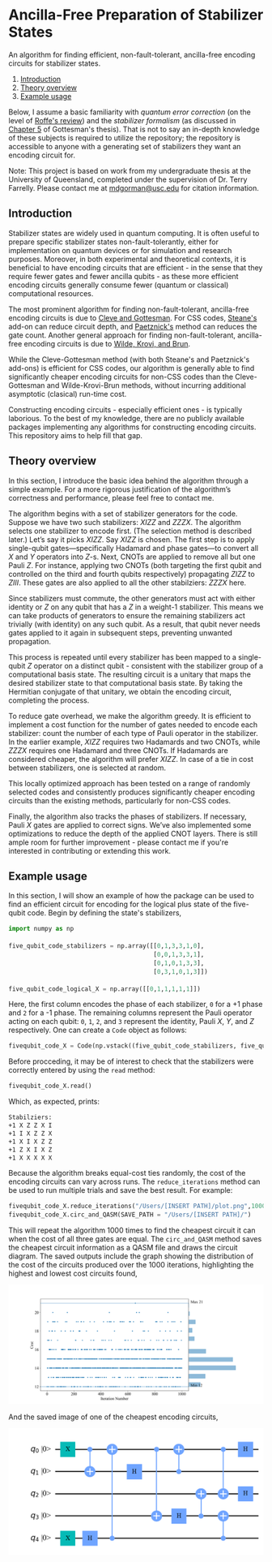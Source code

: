 # Ancilla-Free Preparation of Stabilizer States

An algorithm for finding efficient, non-fault-tolerant, ancilla-free encoding circuits for stabilizer states.

1. [Introduction](#introduction)
2. [Theory overview](#theory)
3. [Example usage](#eg)

Below, I assume a basic familiarity with *quantum error correction* (on the level of [Roffe's review](https://arxiv.org/pdf/1907.11157))
and the *stabilizer formalism* (as discussed in [Chapter 5](https://arxiv.org/pdf/quant-ph/9705052) of Gottesman's thesis).
That is not to say an in-depth knowledge of these subjects is required to utilize the repository; the repository is accessible
to anyone with a generating set of stabilizers they want an encoding circuit for.

Note: This project is based on work from my undergraduate thesis at the University of Queensland, completed under the 
supervision of Dr. Terry Farrelly. Please contact me at [mdgorman@usc.edu](mailto:mdgorman@usc.edu) for citation information.

## Introduction <a name="introduction"></a>

Stabilizer states are widely used in quantum computing. It is often useful to prepare specific stabilizer states non-fault-tolerantly,
either for implementation on quantum devices or for simulation and research purposes.
Moreover, in both experimental and theoretical contexts, it is beneficial to have encoding circuits that are efficient - in the sense that they
require fewer gates and fewer ancilla qubits - as these more efficient encoding circuits generally consume fewer (quantum or classical) computational resources.

The most prominent algorithm for finding non-fault-tolerant, 
ancilla-free encoding circuits is due to [Cleve and Gottesman](https://arxiv.org/pdf/quant-ph/9607030). For CSS codes,
[Steane's](https://arxiv.org/pdf/quant-ph/0202036) add-on can reduce circuit depth, and [Paetznick's](https://arxiv.org/pdf/1410.5124)
method can reduces the gate count.
Another general approach for finding non-fault-tolerant, 
ancilla-free encoding circuits is due to [Wilde, Krovi, and Brun](https://arxiv.org/pdf/0708.3699).

While the Cleve-Gottesman method (with both Steane's and Paetznick's add-ons) is efficient for CSS codes, 
our algorithm is generally able to find significantly cheaper encoding circuits for non-CSS codes than the Cleve-Gottesman and Wilde-Krovi-Brun methods,
without incurring additional asymptotic (clasical) run-time cost.

Constructing encoding circuits - especially efficient ones - is typically laborious.
To the best of my knowledge, there are no publicly available packages implementing any algorithms 
for constructing encoding circuits.
This repository aims to help fill that gap.


## Theory overview <a name="theory"></a>

In this section, I introduce the basic idea behind the algorithm through a simple example. For a more rigorous 
justification of the algorithm’s correctness and performance, please feel free to contact me.

The algorithm begins with a set of stabilizer generators for the code. Suppose we have two such stabilizers: $XIZZ$ and $ZZZX$.
The algorithm selects one stabilizer to encode first. (The selection method is described later.) Let’s say it picks $XIZZ$. Say 
$XIZZ$ is chosen. The first step is to apply single-qubit gates—specifically Hadamard and phase gates—to convert all $X$
and $Y$ operators into $Z$-s. Next, CNOTs are applied to remove all but one Pauli $Z$. For instance, applying two CNOTs
(both targeting the first qubit and controlled on the third and fourth qubits respectively) propagating $ZIZZ$ to $ZIII$.
These gates are also applied to all the other stabilziers: $ZZZX$ here.

Since stabilizers must commute, the other generators must act with either identity or $Z$ on any qubit that has a $Z$ in
a weight-1 stabilizer. This means we can take products of generators to ensure the remaining stabilizers act trivially 
(with identity) on any such qubit. As a result, that qubit never needs gates applied to it again in subsequent steps, preventing 
unwanted propagation.
 
This process is repeated until every stabilizer has been mapped to a single-qubit $Z$ operator on a distinct qubit - consistent 
with the stabilizer group of a computational basis state. The resulting circuit is a unitary that maps the 
desired stabilizer state to that computational basis state. By taking the Hermitian conjugate of that unitary, we obtain the encoding 
circuit, completing the process.

To reduce gate overhead, we make the algorithm greedy. It is efficient to implement a cost function
for the number of gates needed to encode each stabilizer: count the number of each type of Pauli operator in the stabilizer.
In the earlier example, $XIZZ$ requires two Hadamards and two CNOTs, while $ZZZX$ requires one Hadamard and three CNOTs.
If Hadamards are considered cheaper, the algorithm will prefer $XIZZ$. In case of a tie in cost between stabilizers, one
is selected at random.

This locally optimized approach has been tested on a range of randomly selected codes and consistently produces 
significantly cheaper encoding circuits than the existing methods, particularly for non-CSS codes.

Finally, the algorithm also tracks the phases of stabilizers. If necessary, Pauli $X$ gates are applied to correct signs. 
We’ve also implemented some optimizations to reduce the depth of the applied CNOT layers. There is still ample room for 
further improvement - please contact me if you're interested in contributing or extending this work.

## Example usage <a name="eg"></a>

In this section, I will show an example of how the package can be used to find an efficient circuit for encoding for 
the logical plus state of the five-qubit code. Begin by defining the state's stabilizers,

```python
import numpy as np

five_qubit_code_stabilizers = np.array([[0,1,3,3,1,0],
                                        [0,0,1,3,3,1],
                                        [0,1,0,1,3,3],
                                        [0,3,1,0,1,3]])

five_qubit_code_logical_X = np.array([[0,1,1,1,1,1]])
```

Here, the first column encodes the phase of each stabilizer, ```0``` for a +1 phase and ```2``` for a -1 phase.
The remaining columns represent the Pauli operator acting on each qubit: ```0```, ```1```, ```2```, and ```3``` represent 
the identity, Pauli $X$, $Y$, and $Z$ respectively.
One can create a ```Code``` object as follows:

```python
fivequbit_code_X = Code(np.vstack((five_qubit_code_stabilizers, five_qubit_code_logical_X)))
```

Before procceding, it may be of interest to check that the stabilizers were correctly entered by using the ```read``` method:

```python
fivequbit_code_X.read()
```

Which, as expected, prints:

```
Stabilziers: 
+1 X Z Z X I 
+1 I X Z Z X 
+1 X I X Z Z 
+1 Z X I X Z 
+1 X X X X X 
```

Because the algorithm breaks equal-cost ties randomly, the cost of the encoding circuits can vary across runs.
The ```reduce_iterations``` method can be used to run multiple
trials and save the best result. For example:

```python
fivequbit_code_X.reduce_iterations("/Users/[INSERT PATH]/plot.png",1000,1,1,1)
fivequbit_code_X.circ_and_QASM(SAVE_PATH = "/Users/[INSERT PATH]/")
```

This will repeat the algorithm 1000 times to find the cheapest circuit it can when the cost of all three gates are equal.
The ```circ_and_QASM``` method saves the cheapest circuit information as a QASM file and draws the circuit diagram. The saved outputs
include the graph showing the distribution of the cost of the circuits produced over the 1000 iterations, highlighting the highest and lowest cost
circuits found,

![](plot.png)

And the saved image of one of the cheapest encoding circuits,

![](PNG_806024.png)



